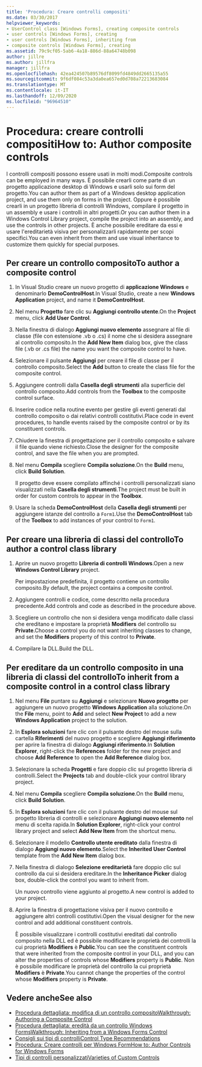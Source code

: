 ```yaml
---
title: 'Procedura: Creare controlli compositi'
ms.date: 03/30/2017
helpviewer_keywords:
- UserControl class [Windows Forms], creating composite controls
- user controls [Windows Forms], creating
- user controls [Windows Forms], inheriting from
- composite controls [Windows Forms], creating
ms.assetid: 79c9cf05-5ab6-4a18-886d-88a64748b098
author: jillre
ms.author: jillfra
manager: jillfra
ms.openlocfilehash: 42ea424507b89576df8099fd4849dd2665135a55
ms.sourcegitcommit: 9f6df084c53a3da0ea657ed0d708a72213683084
ms.translationtype: MT
ms.contentlocale: it-IT
ms.lasthandoff: 12/09/2020
ms.locfileid: "96964510"
---
```

# <a name="how-to-author-composite-controls"></a><span data-ttu-id="d15af-102">Procedura: creare controlli compositi</span><span class="sxs-lookup"><span data-stu-id="d15af-102">How to: Author composite controls</span></span>

<span data-ttu-id="d15af-103">I controlli compositi possono essere usati in molti modi.</span><span class="sxs-lookup"><span data-stu-id="d15af-103">Composite controls can be employed in many ways.</span></span> <span data-ttu-id="d15af-104">È possibile crearli come parte di un progetto applicazione desktop di Windows e usarli solo sui form del progetto.</span><span class="sxs-lookup"><span data-stu-id="d15af-104">You can author them as part of a Windows desktop application project, and use them only on forms in the project.</span></span> <span data-ttu-id="d15af-105">Oppure è possibile crearli in un progetto libreria di controlli Windows, compilare il progetto in un assembly e usare i controlli in altri progetti.</span><span class="sxs-lookup"><span data-stu-id="d15af-105">Or you can author them in a Windows Control Library project, compile the project into an assembly, and use the controls in other projects.</span></span> <span data-ttu-id="d15af-106">È anche possibile ereditare da essi e usare l'ereditarietà visiva per personalizzarli rapidamente per scopi specifici.</span><span class="sxs-lookup"><span data-stu-id="d15af-106">You can even inherit from them and use visual inheritance to customize them quickly for special purposes.</span></span>

## <a name="to-author-a-composite-control"></a><span data-ttu-id="d15af-107">Per creare un controllo composito</span><span class="sxs-lookup"><span data-stu-id="d15af-107">To author a composite control</span></span>

1. <span data-ttu-id="d15af-108">In Visual Studio creare un nuovo progetto di **applicazione Windows** e denominarlo **DemoControlHost**.</span><span class="sxs-lookup"><span data-stu-id="d15af-108">In Visual Studio, create a new **Windows Application** project, and name it **DemoControlHost**.</span></span>

2. <span data-ttu-id="d15af-109">Nel menu **Progetto** fare clic su **Aggiungi controllo utente**.</span><span class="sxs-lookup"><span data-stu-id="d15af-109">On the **Project** menu, click **Add User Control**.</span></span>

3. <span data-ttu-id="d15af-110">Nella finestra di dialogo **Aggiungi nuovo elemento** assegnare al file di classe (file con estensione .vb o .cs) il nome che si desidera assegnare al controllo composito.</span><span class="sxs-lookup"><span data-stu-id="d15af-110">In the **Add New Item** dialog box, give the class file (.vb or .cs file) the name you want the composite control to have.</span></span>

4. <span data-ttu-id="d15af-111">Selezionare il pulsante **Aggiungi** per creare il file di classe per il controllo composito.</span><span class="sxs-lookup"><span data-stu-id="d15af-111">Select the **Add** button to create the class file for the composite control.</span></span>

5. <span data-ttu-id="d15af-112">Aggiungere controlli dalla **Casella degli strumenti** alla superficie del controllo composito.</span><span class="sxs-lookup"><span data-stu-id="d15af-112">Add controls from the **Toolbox** to the composite control surface.</span></span>

6. <span data-ttu-id="d15af-113">Inserire codice nella routine evento per gestire gli eventi generati dal controllo composito o dai relativi controlli costitutivi.</span><span class="sxs-lookup"><span data-stu-id="d15af-113">Place code in event procedures, to handle events raised by the composite control or by its constituent controls.</span></span>

7. <span data-ttu-id="d15af-114">Chiudere la finestra di progettazione per il controllo composito e salvare il file quando viene richiesto.</span><span class="sxs-lookup"><span data-stu-id="d15af-114">Close the designer for the composite control, and save the file when you are prompted.</span></span>

8. <span data-ttu-id="d15af-115">Nel menu **Compila** scegliere **Compila soluzione**.</span><span class="sxs-lookup"><span data-stu-id="d15af-115">On the **Build** menu, click **Build Solution**.</span></span>

     <span data-ttu-id="d15af-116">Il progetto deve essere compilato affinché i controlli personalizzati siano visualizzati nella **Casella degli strumenti**.</span><span class="sxs-lookup"><span data-stu-id="d15af-116">The project must be built in order for custom controls to appear in the **Toolbox**.</span></span>

9. <span data-ttu-id="d15af-117">Usare la scheda **DemoControlHost** della **Casella degli strumenti** per aggiungere istanze del controllo a `Form1`.</span><span class="sxs-lookup"><span data-stu-id="d15af-117">Use the **DemoControlHost** tab of the **Toolbox** to add instances of your control to `Form1`.</span></span>

## <a name="to-author-a-control-class-library"></a><span data-ttu-id="d15af-118">Per creare una libreria di classi del controllo</span><span class="sxs-lookup"><span data-stu-id="d15af-118">To author a control class library</span></span>

1. <span data-ttu-id="d15af-119">Aprire un nuovo progetto **Libreria di controlli Windows**.</span><span class="sxs-lookup"><span data-stu-id="d15af-119">Open a new **Windows Control Library** project.</span></span>

     <span data-ttu-id="d15af-120">Per impostazione predefinita, il progetto contiene un controllo composito.</span><span class="sxs-lookup"><span data-stu-id="d15af-120">By default, the project contains a composite control.</span></span>

2. <span data-ttu-id="d15af-121">Aggiungere controlli e codice, come descritto nella procedura precedente.</span><span class="sxs-lookup"><span data-stu-id="d15af-121">Add controls and code as described in the procedure above.</span></span>

3. <span data-ttu-id="d15af-122">Scegliere un controllo che non si desidera venga modificato dalle classi che ereditano e impostare la proprietà **Modifiers** del controllo su **Private**.</span><span class="sxs-lookup"><span data-stu-id="d15af-122">Choose a control you do not want inheriting classes to change, and set the **Modifiers** property of this control to **Private**.</span></span>

4. <span data-ttu-id="d15af-123">Compilare la DLL.</span><span class="sxs-lookup"><span data-stu-id="d15af-123">Build the DLL.</span></span>

## <a name="to-inherit-from-a-composite-control-in-a-control-class-library"></a><span data-ttu-id="d15af-124">Per ereditare da un controllo composito in una libreria di classi del controllo</span><span class="sxs-lookup"><span data-stu-id="d15af-124">To inherit from a composite control in a control class library</span></span>

1. <span data-ttu-id="d15af-125">Nel menu **File** puntare su **Aggiungi** e selezionare **Nuovo progetto** per aggiungere un nuovo progetto **Windows Application** alla soluzione.</span><span class="sxs-lookup"><span data-stu-id="d15af-125">On the **File** menu, point to **Add** and select **New Project** to add a new **Windows Application** project to the solution.</span></span>

2. <span data-ttu-id="d15af-126">In **Esplora soluzioni** fare clic con il pulsante destro del mouse sulla cartella **Riferimenti** del nuovo progetto e scegliere **Aggiungi riferimento** per aprire la finestra di dialogo **Aggiungi riferimento**.</span><span class="sxs-lookup"><span data-stu-id="d15af-126">In **Solution Explorer**, right-click the **References** folder for the new project and choose **Add Reference** to open the **Add Reference** dialog box.</span></span>

3. <span data-ttu-id="d15af-127">Selezionare la scheda **Progetti** e fare doppio clic sul progetto libreria di controlli.</span><span class="sxs-lookup"><span data-stu-id="d15af-127">Select the **Projects** tab and double-click your control library project.</span></span>

4. <span data-ttu-id="d15af-128">Nel menu **Compila** scegliere **Compila soluzione**.</span><span class="sxs-lookup"><span data-stu-id="d15af-128">On the **Build** menu, click **Build Solution**.</span></span>

5. <span data-ttu-id="d15af-129">In **Esplora soluzioni** fare clic con il pulsante destro del mouse sul progetto libreria di controlli e selezionare **Aggiungi nuovo elemento** nel menu di scelta rapida.</span><span class="sxs-lookup"><span data-stu-id="d15af-129">In **Solution Explorer**, right-click your control library project and select **Add New Item** from the shortcut menu.</span></span>

6. <span data-ttu-id="d15af-130">Selezionare il modello **Controllo utente ereditato** dalla finestra di dialogo **Aggiungi nuovo elemento**.</span><span class="sxs-lookup"><span data-stu-id="d15af-130">Select the **Inherited User Control** template from the **Add New Item** dialog box.</span></span>

7. <span data-ttu-id="d15af-131">Nella finestra di dialogo **Selezione ereditarietà** fare doppio clic sul controllo da cui si desidera ereditare.</span><span class="sxs-lookup"><span data-stu-id="d15af-131">In the **Inheritance Picker** dialog box, double-click the control you want to inherit from.</span></span>

     <span data-ttu-id="d15af-132">Un nuovo controllo viene aggiunto al progetto.</span><span class="sxs-lookup"><span data-stu-id="d15af-132">A new control is added to your project.</span></span>

8. <span data-ttu-id="d15af-133">Aprire la finestra di progettazione visiva per il nuovo controllo e aggiungere altri controlli costitutivi.</span><span class="sxs-lookup"><span data-stu-id="d15af-133">Open the visual designer for the new control and add additional constituent controls.</span></span>

     <span data-ttu-id="d15af-134">È possibile visualizzare i controlli costitutivi ereditati dal controllo composito nella DLL ed è possibile modificare le proprietà dei controlli la cui proprietà **Modifiers** è **Public**.</span><span class="sxs-lookup"><span data-stu-id="d15af-134">You can see the constituent controls that were inherited from the composite control in your DLL, and you can alter the properties of controls whose **Modifiers** property is **Public**.</span></span> <span data-ttu-id="d15af-135">Non è possibile modificare le proprietà del controllo la cui proprietà **Modifiers** è **Private**.</span><span class="sxs-lookup"><span data-stu-id="d15af-135">You cannot change the properties of the control whose **Modifiers** property is **Private**.</span></span>

## <a name="see-also"></a><span data-ttu-id="d15af-136">Vedere anche</span><span class="sxs-lookup"><span data-stu-id="d15af-136">See also</span></span>

- [<span data-ttu-id="d15af-137">Procedura dettagliata: modifica di un controllo composito</span><span class="sxs-lookup"><span data-stu-id="d15af-137">Walkthrough: Authoring a Composite Control</span></span>](walkthrough-authoring-a-composite-control-with-visual-csharp.md)
- [<span data-ttu-id="d15af-138">Procedura dettagliata: eredità da un controllo Windows Forms</span><span class="sxs-lookup"><span data-stu-id="d15af-138">Walkthrough: Inheriting from a Windows Forms Control</span></span>](walkthrough-inheriting-from-a-windows-forms-control-with-visual-csharp.md)
- [<span data-ttu-id="d15af-139">Consigli sui tipi di controlli</span><span class="sxs-lookup"><span data-stu-id="d15af-139">Control Type Recommendations</span></span>](control-type-recommendations.md)
- [<span data-ttu-id="d15af-140">Procedura: Creare controlli per Windows Form</span><span class="sxs-lookup"><span data-stu-id="d15af-140">How to: Author Controls for Windows Forms</span></span>](how-to-author-controls-for-windows-forms.md)
- [<span data-ttu-id="d15af-141">Tipi di controlli personalizzati</span><span class="sxs-lookup"><span data-stu-id="d15af-141">Varieties of Custom Controls</span></span>](varieties-of-custom-controls.md)
